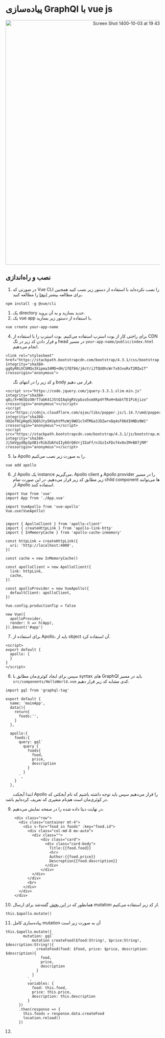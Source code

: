 # پیاده‌سازی GraphQl با vue js
<p align="center" width="100%">
<img width="795" alt="Screen Shot 1400-10-03 at 19 43 04" src="https://user-images.githubusercontent.com/59199865/147364109-6df4c013-5f17-47b5-bb6b-203ba760d0a9.png">
</p>

## نصب و راه‌اندازی
1. در صورتی که Vue CLI را نصب نکرده‌اید با استفاده از دستور زیر نصب کنید همجنین برای مطالعه بیشتر [اینحا](https://cli.vuejs.org/guide/installation.html) را مطالعه کنید.
```
npm install -g @vue/cli
```
1. یک directory جدید بسازید و به آن بروید.
3. یک vue app با استفاده از دستور زیر بسازید.
```
vue create your-app-name
```
4. برای راحتی کار از بوت استرپ استفاده می‌کنیم. بوت استرپ را با استفاده از CDN و قرار دادن کد زیر در تگ head در مسیر `your-app-name/public/index.html` انجام می‌دهیم.
```
<link rel="stylesheet" href="https://stackpath.bootstrapcdn.com/bootstrap/4.3.1/css/bootstrap.min.css" integrity="sha384-ggOyR0iXCbMQv3Xipma34MD+dH/1fQ784/j6cY/iJTQUOhcWr7x9JvoRxT2MZw1T" crossorigin="anonymous">
```
&nbsp; &nbsp; &nbsp; و کد زیر را در انتهای تگ body قرار می دهیم.
```
<script src="https://code.jquery.com/jquery-3.3.1.slim.min.js" integrity="sha384-q8i/X+965DzO0rT7abK41JStQIAqVgRVzpbzo5smXKp4YfRvH+8abtTE1Pi6jizo" crossorigin="anonymous"></script>
<script src="https://cdnjs.cloudflare.com/ajax/libs/popper.js/1.14.7/umd/popper.min.js" integrity="sha384-UO2eT0CpHqdSJQ6hJty5KVphtPhzWj9WO1clHTMGa3JDZwrnQq4sF86dIHNDz0W1" crossorigin="anonymous"></script>
<script src="https://stackpath.bootstrapcdn.com/bootstrap/4.3.1/js/bootstrap.min.js" integrity="sha384-JjSmVgyd0p3pXB1rRibZUAYoIIy6OrQ6VrjIEaFf/nJGzIxFDsf4x0xIM+B07jRM" crossorigin="anonymous"></script>
```
5. ما Apollo را به صورت زیر نصب می‌کنیم.
```
vue add apollo
```
6. از Apollo یک instance می‌گیریم، Apollo client و Apollo provider را در مسیر زیر مطابق کد زیر قرار می‌دهیم. در این صورت تمام child component ها می‌توانند از Apollo استفاده کنند.
```
import Vue from 'vue'
import App from './App.vue'

import VueApollo from 'vue-apollo'
Vue.use(VueApollo)


import { ApolloClient } from 'apollo-client'
import { createHttpLink } from 'apollo-link-http'
import { InMemoryCache } from 'apollo-cache-inmemory'

const httpLink = createHttpLink({
  uri: 'http://localhost:4000',
})

const cache = new InMemoryCache()

const apolloClient = new ApolloClient({
  link: httpLink,
  cache,
})

const apolloProvider = new VueApollo({
  defaultClient: apolloClient,
})

Vue.config.productionTip = false

new Vue({
  apolloProvider,
  render: h => h(App),
}).$mount('#app')
```

7. برای استفاده از Apollo، باید از object آن استفاده کرد.
```
<script>
export default {
  apollo: {
  }
}
</script>
```
8. سپس برای ایجاد کوئری‌مان مطابق با syntax های GraphQl باید در مسیر `src/components/HelloWorld.vue` کدی مشابه کد زیر قرار دهیم.
```
import gql from 'graphql-tag'

export default {
  name: 'mainApp',
  data(){
    return{
      foods:'',
    }
  },

  apollo:{
    foods:{
      query: gql`
        query {
          foods{
            food,
            price,
            description
          }
        }
      `,
    }
  },
```
&nbsp; &nbsp; &nbsp; ابتدا آبجکت Apollo را قرار می‌دهیم سپس باید توجه داشته باشیم که نام آبجکتی که در کوئری‌مان است هم‌نام متغیری که تعریف کرده‌ایم باشد.

9. در نهایت دیتا داده شده را در صفحه نمایش می‌دهیم.
```
    <div class="row">
      <div class="container mt-4">
        <div v-for="food in foods" :key="food.id">
          <div class="col-md-8 mx-auto">
            <div class="">
                <div class="card">
                  <div class="card-body">
                    Title:{{food.food}}
                    <hr>
                    Author:{{food.price}}
                    Descroption{{food.description}}
                  </div>
                </div>
            </div>
          </div>
          <br>
        </div>
      </div>
    </div>
```
10. همانطور که در [این بخش](https://github.com/nonaghazizadeh/web_workshop/blob/master/GraphQl/Vue-Nodejs/back/README.md) گفته‌شد برای ارسال mutation از کد زیر استفاده می‌کنیم.
```
this.$apollo.mutate()
```
11. پیاده‌سازی کامل mutation آن به صورت زیر است
```
this.$apollo.mutate({
        mutation: gql`
            mutation createFood($food:String!, $price:String!, $description:String!){
              createFood(food: $food, price: $price, description: $description){
                food,
                price,
                description
              }
            }
          `,
          variables: {
            food: this.food,
            price: this.price,
            description: this.description
          }
      })
      .then(response => {
        this.foods = response.data.createFood
        location.reload()
      })
```
12.
